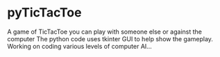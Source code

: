 # pyTicTacToe
A game of TicTacToe you can play with someone else or against the computer
The python code uses tkinter GUI to help show the gameplay. Working on coding various levels of computer AI...

